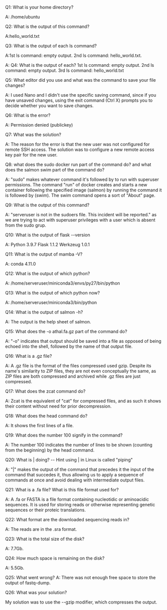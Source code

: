 Q1: What is your home directory?

A: /home/ubuntu

Q2: What is the output of this command?

A:hello_world.txt

Q3: What is the output of each ls command?

A:1st ls command: empty output.
2nd ls command: hello_world.txt.

A: Q4: What is the output of each?
1st ls command: empty output.
2nd ls command: empty output.
3rd ls command: hello_world.txt

Q5: What editor did you use and what was the command to save your file changes?

A: I used Nano and I didn't use the specific saving command, since if you have unsaved changes, using the exit command (Ctrl X) prompts you to decide whether you want to save changes.

Q6: What is the error?

A: Permission denied (publickey)

Q7: What was the solution?

A: The reason for the error is that the new user was not configured for remote SSH access. The solution was to configure a new remote access key pair for the new user.

Q8: what does the sudo docker run part of the command do? and what does the salmon swim part of the command do?

A: "sudo" makes whatever command it's followed by to run with superuser permissions. The command "run" of docker creates and starts a new container following the specified image (salmon) by running the command it is followed by (swim). The swim command opens a sort of "About" page.

Q9: What is the output of this command?

A: "serveruser is not in the sudoers file.  This incident will be reported." as we are trying to act with superuser privileges with a user which is absent from the sudo grup.

Q10: What is the output of flask --version

A: Python 3.9.7
   Flask 1.1.2
   Werkzeug 1.0.1

Q11: What is the output of mamba -V?

A: conda 4.11.0

Q12: What is the output of which python?

A: /home/serveruser/miniconda3/envs/py27/bin/python

Q13: What is the output of which python now?

A: /home/serveruser/miniconda3/bin/python

Q14: What is the output of salmon -h?

A: The output is the help sheet of salmon.

Q15: What does the -o athal.fa.gz part of the command do?

A: "-o" indicates that output should be saved into a file as opposed of being echoed into the shell, followed by the name of that output file.

Q16: What is a .gz file?

A: A .gz file is the format of the files compressed used gzip. Despite its name's similarity to ZIP files, they are not even conceptually the same, as ZIP files are both compressed and archived while .gz files are just compressed.

Q17: What does the zcat command do?

A: Zcat is the equivalent of "cat" for compressed files, and as such it shows their content without need for prior decompression.

Q18: What does the head command do?

A: It shows the first lines of a file.

Q19: What does the number 100 signify in the command?

A: The number 100 indicates the number of lines to be shown (counting from the beginning) by the head command.

Q20: What is | doing? -- Hint using | in Linux is called "piping"

A: "|" makes the output of the command that precedes it the input of the command that succedes it, thus allowing us to apply a sequence of commands at once and  avoid dealing with intermediate output files.

Q21: What is a .fa file? What is this file format used for?

A: A .fa or FASTA is a file format containing nucleotidic or aminoacidic sequences. It is used for storing reads or otherwise representing genetic sequences or their proteic translations.

Q22: What format are the downloaded sequencing reads in?

A: The reads are in the .sra format.

Q23: What is the total size of the disk?

A: 7.7Gb.

Q24: How much space is remaining on the disk?

A: 5.5Gb.

Q25: What went wrong?
A: There was not enough free space to store the output of fastq-dump.

Q26: What was your solution?

My solution was to use the --gzip modifier, which compresses the output.
